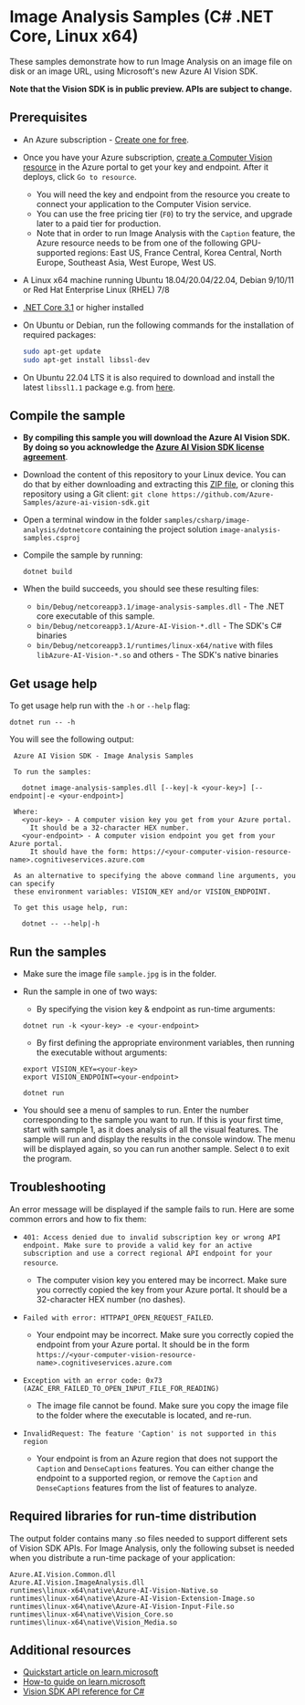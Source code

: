 # Image Analysis Samples (C# .NET Core, Linux x64)

These samples demonstrate how to run Image Analysis on an image file on disk or an image URL, using Microsoft's new Azure AI Vision SDK.

**Note that the Vision SDK is in public preview. APIs are subject to change.**

## Prerequisites

* An Azure subscription - [Create one for free](https://azure.microsoft.com/free/cognitive-services/).

* Once you have your Azure subscription, [create a Computer Vision resource](https://portal.azure.com/#create/Microsoft.CognitiveServicesComputerVision) in the Azure portal to get your key and endpoint. After it deploys, click `Go to resource`.

  * You will need the key and endpoint from the resource you create to connect your application to the Computer Vision service.
  * You can use the free pricing tier (`F0`) to try the service, and upgrade later to a paid tier for production.
  * Note that in order to run Image Analysis with the `Caption` feature, the Azure resource needs to be from one of the following GPU-supported regions: East US, France Central, Korea Central, North Europe, Southeast Asia, West Europe, West US.

* A Linux x64 machine running Ubuntu 18.04/20.04/22.04, Debian 9/10/11 or Red Hat Enterprise Linux (RHEL) 7/8

* [.NET Core 3.1](https://dotnet.microsoft.com/download/dotnet/3.1) or higher installed

* On Ubuntu or Debian, run the following commands for the installation of required packages:

  ```sh
  sudo apt-get update
  sudo apt-get install libssl-dev
  ```

* On Ubuntu 22.04 LTS it is also required to download and install the latest `libssl1.1` package e.g. from [here](http://security.ubuntu.com/ubuntu/pool/main/o/openssl).

## Compile the sample

* **By compiling this sample you will download the Azure AI Vision SDK. By doing so you acknowledge the [Azure AI Vision SDK license agreement](https://aka.ms/azai/vision/license)**.

* Download the content of this repository to your Linux device. You can do that by either downloading and extracting this [ZIP file](https://github.com/Azure-Samples/azure-ai-vision-sdk/archive/master.zip), or cloning this repository using a Git client: `git clone https://github.com/Azure-Samples/azure-ai-vision-sdk.git`

* Open a terminal window in the folder `samples/csharp/image-analysis/dotnetcore` containing the project solution `image-analysis-samples.csproj`

* Compile the sample by running:
  ```
  dotnet build
  ```

* When the build succeeds, you should see these resulting files:
  * `bin/Debug/netcoreapp3.1/image-analysis-samples.dll` - The .NET core executable of this sample.
  * `bin/Debug/netcoreapp3.1/Azure-AI-Vision-*.dll` - The SDK's C# binaries
  * `bin/Debug/netcoreapp3.1/runtimes/linux-x64/native` with files `libAzure-AI-Vision-*.so` and others - The SDK's native binaries

## Get usage help

To get usage help run with the `-h` or `--help` flag:
```
dotnet run -- -h
```

You will see the following output:
```
 Azure AI Vision SDK - Image Analysis Samples

 To run the samples:

   dotnet image-analysis-samples.dll [--key|-k <your-key>] [--endpoint|-e <your-endpoint>]

 Where:
   <your-key> - A computer vision key you get from your Azure portal.
     It should be a 32-character HEX number.
   <your-endpoint> - A computer vision endpoint you get from your Azure portal.
     It should have the form: https://<your-computer-vision-resource-name>.cognitiveservices.azure.com

 As an alternative to specifying the above command line arguments, you can specify
 these environment variables: VISION_KEY and/or VISION_ENDPOINT.

 To get this usage help, run:

   dotnet -- --help|-h
```

## Run the samples

* Make sure the image file `sample.jpg` is in the folder.

* Run the sample in one of two ways:
  * By specifying the vision key & endpoint as run-time arguments:
  ```
  dotnet run -k <your-key> -e <your-endpoint>
  ```
  * By first defining the appropriate environment variables, then running the executable without arguments:
  ```
  export VISION_KEY=<your-key>
  export VISION_ENDPOINT=<your-endpoint>

  dotnet run
  ```

* You should see a menu of samples to run. Enter the number corresponding to the sample you want to run. If this is your first time, start with sample 1, as it does analysis of all the visual features. The sample will run and display the results in the console window. The menu will be displayed again, so you can run another sample. Select `0` to exit the program.

## Troubleshooting

An error message will be displayed if the sample fails to run. Here are some common errors and how to fix them:

* `401: Access denied due to invalid subscription key or wrong API endpoint. Make sure to provide a valid key for an active subscription and use a correct regional API endpoint for your resource`.
  * The computer vision key you entered may be incorrect. Make sure you correctly copied the key from your Azure portal. It should be a 32-character HEX number (no dashes).

* `Failed with error: HTTPAPI_OPEN_REQUEST_FAILED`.
  * Your endpoint may be incorrect. Make sure you correctly copied the endpoint from your Azure portal. It should be in the form `https://<your-computer-vision-resource-name>.cognitiveservices.azure.com`

* `Exception with an error code: 0x73 (AZAC_ERR_FAILED_TO_OPEN_INPUT_FILE_FOR_READING)`
  * The image file cannot be found. Make sure you copy the image file to the folder where the executable is located, and re-run.

* `InvalidRequest: The feature 'Caption' is not supported in this region`
  * Your endpoint is from an Azure region that does not support the `Caption` and `DenseCaptions` features. You can either change the endpoint to a supported region, or remove the `Caption` and `DenseCaptions` features from the list of features to analyze.

## Required libraries for run-time distribution

The output folder contains many .so files needed to support different sets of Vision SDK APIs. For Image Analysis, only the following subset is needed when you distribute a run-time package of your application:

```
Azure.AI.Vision.Common.dll
Azure.AI.Vision.ImageAnalysis.dll
runtimes\linux-x64\native\Azure-AI-Vision-Native.so
runtimes\linux-x64\native\Azure-AI-Vision-Extension-Image.so
runtimes\linux-x64\native\Azure-AI-Vision-Input-File.so
runtimes\linux-x64\native\Vision_Core.so
runtimes\linux-x64\native\Vision_Media.so
```

## Additional resources

* [Quickstart article on learn.microsoft](https://learn.microsoft.com/azure/cognitive-services/computer-vision/quickstarts-sdk/image-analysis-client-library-40?tabs=cli%2Clinux&pivots=programming-language-csharp)
* [How-to guide on learn.microsoft](https://learn.microsoft.com/azure/cognitive-services/computer-vision/how-to/call-analyze-image-40?tabs=csharp)
* [Vision SDK API reference for C#](https://learn.microsoft.com/dotnet/api/azure.ai.vision.imageanalysis?view=azure-dotnet-preview)

